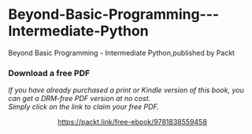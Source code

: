 # Beyond-Basic-Programming---Intermediate-Python
Beyond Basic Programming - Intermediate Python,published by Packt
### Download a free PDF

 <i>If you have already purchased a print or Kindle version of this book, you can get a DRM-free PDF version at no cost.<br>Simply click on the link to claim your free PDF.</i>
<p align="center"> <a href="https://packt.link/free-ebook/9781838559458">https://packt.link/free-ebook/9781838559458 </a> </p>